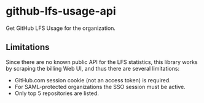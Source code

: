 # github-lfs-usage-api

Get GitHub LFS Usage for the organization.

## Limitations

Since there are no known public API for the LFS statistics, this library works by scraping the billing Web UI, and thus there are several limitations:

* GitHub.com session cookie (not an access token) is required.
* For SAML-protected organizations the SSO session must be active.
* Only top 5 repositories are listed.
